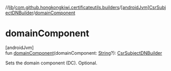 //[lib](../../../index.md)/[com.github.hongkongkiwi.certificateutils.builders](../index.md)/[[androidJvm]CsrSubjectDNBuilder](index.md)/[domainComponent](domain-component.md)

# domainComponent

[androidJvm]\
fun [domainComponent](domain-component.md)(domainComponent: [String](https://kotlinlang.org/api/latest/jvm/stdlib/kotlin/-string/index.html)?): [CsrSubjectDNBuilder](index.md)

Sets the domain component (DC). Optional.
